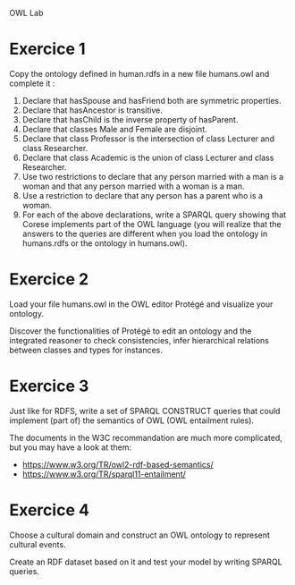 OWL Lab
# Exercice 1
Copy the ontology defined in human.rdfs in a new file humans.owl and complete it :
1. Declare that hasSpouse and hasFriend both are symmetric properties.
2. Declare that hasAncestor is transitive.
3. Declare that hasChild is the inverse property of hasParent.
4. Declare that classes Male and Female are disjoint.
5. Declare that class Professor is the intersection of class Lecturer and class Researcher.
6. Declare that class Academic is the union of class Lecturer and class Researcher.
7. Use two restrictions to declare that any person married with a man is a woman and that any person married with a woman is a man.
8. Use a restriction to declare that any person has a parent who is a woman.
9. For each of the above declarations, write a SPARQL query showing that Corese implements part of the OWL language (you will realize that the answers to the queries are different when you load the ontology in humans.rdfs or the ontology in humans.owl).

# Exercice 2
Load your file humans.owl in the OWL editor Protégé and visualize your ontology.

Discover the functionalities of Protégé to edit an ontology and the integrated reasoner to check consistencies, infer hierarchical relations between classes and types for instances.

# Exercice 3
Just like for RDFS, write a set of SPARQL CONSTRUCT queries that could implement (part of) the semantics of OWL (OWL entailment rules).

The documents in the W3C recommandation are much more complicated, but you may have a look at them:
- https://www.w3.org/TR/owl2-rdf-based-semantics/
- https://www.w3.org/TR/sparql11-entailment/

# Exercice 4
Choose a cultural domain and construct an OWL ontology to represent cultural events.

Create an RDF dataset based on it and test your model by writing SPARQL queries.

